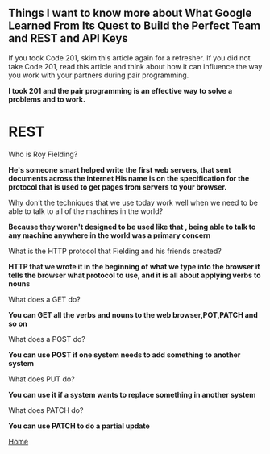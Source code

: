 ## Things I want to know more about What Google Learned From Its Quest to Build the Perfect Team and  REST and API Keys


If you took Code 201, skim this article again for a refresher. If you did not take Code 201, read this article and think about how it can influence the way you work with your partners during pair programming.


**I took 201  and the pair programming is an effective way to solve a problems and to work.**


# REST


Who is Roy Fielding?

**He's someone smart helped write the first web servers, that sent documents across the internet His name is on the specification for the protocol that is used to get pages from servers to your browser.**

Why don’t the techniques that we use today work well when we need to be able to talk to all of the machines in the world?

**Because they weren't designed to be used like that , being able to talk to any machine anywhere in the world was a primary concern**

What is the HTTP protocol that Fielding and his friends created?

**HTTP that we wrote it in the beginning of what we type into the browser it tells the browser what protocol to use, and it is all about applying verbs to nouns**

What does a GET do?

**You can GET all the verbs and nouns to the web browser,POT,PATCH and so on**


What does a POST do?

**You can use POST if one system needs to add something to another system**


What does PUT do?

**You can use it if a system wants to replace something in another system**


What does PATCH do?

**You can use PATCH to do a partial update**




[Home](README.md)